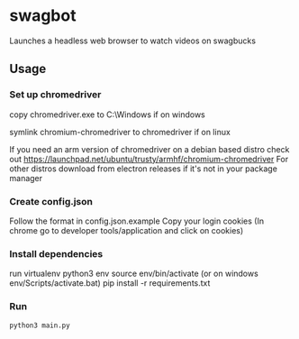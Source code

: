 # swagbot
Launches a headless web browser to watch videos on swagbucks

## Usage
### Set up chromedriver
copy chromedriver.exe to C:\Windows if on windows

symlink chromium-chromedriver to chromedriver if on linux

If you need an arm version of chromedriver on a debian based distro check out https://launchpad.net/ubuntu/trusty/armhf/chromium-chromedriver
For other distros download from electron releases if it's not in your package manager

### Create config.json
Follow the format in config.json.example
Copy your login cookies (In chrome go to developer tools/application and click on cookies)

### Install dependencies
run
    virtualenv python3 env
    source env/bin/activate (or on windows env/Scripts/activate.bat)
    pip install -r requirements.txt

### Run
    python3 main.py